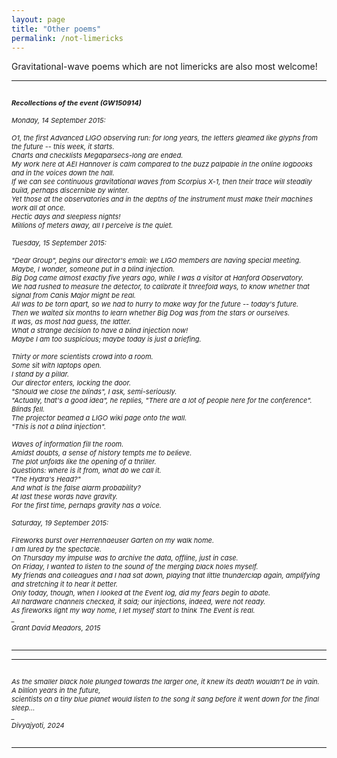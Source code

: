 ```yaml
---
layout: page
title: "Other poems"
permalink: /not-limericks
---
```



<p>Gravitational-wave poems which are not limericks are also most welcome!</p>

<hr>

<p style="font-size:11px" style="color:#3A003A;"><br><i>
<b>Recollections of the event (GW150914)</b><br>
<br>
Monday, 14 September 2015:<br>
<br>
O1, the first Advanced LIGO observing run: for long years, the letters gleamed like glyphs from the future -- this week, it starts.<br>
Charts and checklists Megaparsecs-long are ended.<br>
My work here at AEI Hannover is calm compared to the buzz palpable in the online logbooks and in the voices down the hall.<br>
If we can see continuous gravitational waves from Scorpius X-1, then their trace will steadily build, perhaps discernible by winter.<br>
Yet those at the observatories and in the depths of the instrument must make their machines work all at once.<br>
Hectic days and sleepless nights!<br>
Millions of meters away, all I perceive is the quiet.<br>
<br>
Tuesday, 15 September 2015:<br>
<br>
"Dear Group", begins our director's email: we LIGO members are having special meeting.<br>
Maybe, I wonder, someone put in a blind injection.<br>
Big Dog came almost exactly five years ago, while I was a visitor at Hanford Observatory.<br>
We had rushed to measure the detector, to calibrate it threefold ways, to know whether that signal from Canis Major might be real.<br>
All was to be torn apart, so we had to hurry to make way for the future -- today's future.<br>
Then we waited six months to learn whether Big Dog was from the stars or ourselves.<br>
It was, as most had guess, the latter.<br>
What a strange decision to have a blind injection now!<br>
Maybe I am too suspicious; maybe today is just a briefing.<br>
<br>
Thirty or more scientists crowd into a room.<br>
Some sit with laptops open.<br>
I stand by a pillar.<br>
Our director enters, locking the door.<br>
"Should we close the blinds", I ask, semi-seriously.<br>
"Actually, that's a good idea", he replies, "There are a lot of people here for the conference".<br>
Blinds fell.<br>
The projector beamed a LIGO wiki page onto the wall.<br>
"This is not a blind injection".<br>
<br>
Waves of information fill the room.<br>
Amidst doubts, a sense of history tempts me to believe.<br>
The plot unfolds like the opening of a thriller.<br>
Questions: where is it from, what do we call it.<br>
"The Hydra's Head?"<br>
And what is the false alarm probability?<br>
At last these words have gravity.<br>
For the first time, perhaps gravity has a voice.<br>
<br>
Saturday, 19 September 2015:<br>
<br>
Fireworks burst over Herrenhaeuser Garten on my walk home.<br>
I am lured by the spectacle.<br>
On Thursday my impulse was to archive the data, offline, just in case.<br>
On Friday, I wanted to listen to the sound of the merging black holes myself.<br>
My friends and colleagues and I had sat down, playing that little thunderclap again, amplifying and stretching it to hear it better.<br>
Only today, though, when I looked at the Event log, did my fears begin to abate.<br>
All hardware channels checked, it said; our injections, indeed, were not ready.<br>
As fireworks light my way home, I let myself start to think The Event is real.<br>
  _ <br>
Grant David Meadors, 2015<br></i>
<br>
</p>

<hr>


<hr>

<p style="font-size:11px" style="color:#3A003A;"><br><i>
As the smaller black hole plunged towards the larger one, it knew its death wouldn’t be in vain.<br>
A billion years in the future,<br>
scientists on a tiny blue planet would listen to the song it sang before it went down for the final sleep...<br>
  _ <br>
Divyajyoti, 2024<br></i>
<br>
</p>

<hr>




